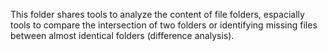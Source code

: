 This folder shares tools to analyze the content of file folders, espacially tools to compare the intersection of two folders or identifying missing files between almost identical folders (difference analysis).
